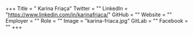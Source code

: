 +++
Title = " Karina Friaça"
Twitter = ""
LinkedIn = "https://www.linkedin.com/in/karinafriaca/"
GitHub = ""
Website = ""
Employer = ""
Role = ""
Image = "karina-friaca.jpg"
GitLab = ""
Facebook = ""
+++
